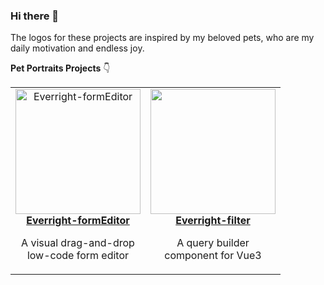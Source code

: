 ### Hi there 👋

The logos for these projects are inspired by my beloved pets, who are my daily motivation and endless joy.

**Pet Portraits Projects** 👇

<table>
  <tr>
    <td align="center" vertical-align="top" width="200px">
      <a href="https://github.com/Liberty-liu/Everright-formEditor">
        <img width="200px" src="https://user-images.githubusercontent.com/21301475/243158026-9922bb46-b7a4-48e8-a087-a93ea48b3e32.gif" alt="Everright-formEditor">
      </a>
      <br>
      <a href="https://github.com/Liberty-liu/Everright-formEditor">
        <b>Everright-formEditor</b>
      </a>
      <p>A visual drag-and-drop low-code form editor</p>
    </td>
    <td align="center" vertical-align="top" width="200px">
      <a href="https://github.com/Liberty-liu/Everright-filter">
        <img width="200px" src="https://user-images.githubusercontent.com/21301475/243158383-0d71a431-d2d4-4f67-b8bb-d230f7dc258b.gif"/>
      </a>
      <br>
      <a href="https://github.com/Liberty-liu/Everright-filter">
        <b>Everright-filter</b>
      </a>
      <p>A query builder component for Vue3</p>
    </td>
  </tr>
</table>

<!--
**Liberty-liu/Liberty-liu** is a ✨ _special_ ✨ repository because its `README.md` (this file) appears on your GitHub profile.

Here are some ideas to get you started:

- 🔭 I’m currently working on ...
- 🌱 I’m currently learning ...
- 👯 I’m looking to collaborate on ...
- 🤔 I’m looking for help with ...
- 💬 Ask me about ...
- 📫 How to reach me: ...
- 😄 Pronouns: ...
- ⚡ Fun fact: ...
-->
